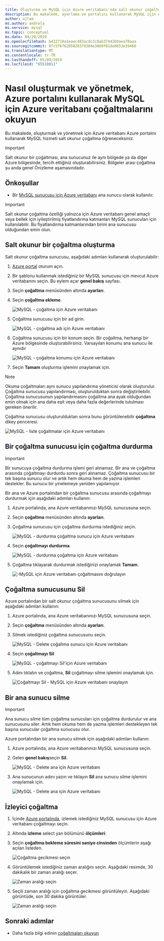 ```yaml
---
title: Oluşturma ve MySQL için Azure veritabanı'nda salt okunur çoğaltmalar yönetme
description: Bu makalede, ayarlama ve portalını kullanarak MySQL için Azure veritabanı'nda salt okunur çoğaltmalar yönetmek açıklar.
author: ajlam
ms.author: andrela
ms.service: mysql
ms.topic: conceptual
ms.date: 04/29/2019
ms.openlocfilehash: b422718a1eaec483acdc2c8ab37442b9aea78aaa
ms.sourcegitcommit: 8fc5f676285020379304e3869f01de0653e39466
ms.translationtype: MT
ms.contentlocale: tr-TR
ms.lasthandoff: 05/09/2019
ms.locfileid: "65510811"
---
```

# <a name="how-to-create-and-manage-read-replicas-in-azure-database-for-mysql-using-the-azure-portal"></a>Nasıl oluşturmak ve yönetmek, Azure portalını kullanarak MySQL için Azure veritabanı çoğaltmalarını okuyun

Bu makalede, oluşturmak ve yönetmek için Azure veritabanı Azure portalını kullanarak MySQL hizmeti salt okunur çoğaltma öğreneceksiniz.

> [!IMPORTANT]
> Salt okunur bir çoğaltması, ana sunucunuz ile aynı bölgede ya da diğer Azure bölgesinde, tercih ettiğiniz oluşturabilirsiniz. Bölgeler arası çoğaltma şu anda genel Önizleme aşamasındadır.

## <a name="prerequisites"></a>Önkoşullar

- Bir [MySQL sunucusu için Azure veritabanı](quickstart-create-mysql-server-database-using-azure-portal.md) ana sunucu olarak kullanılır.

> [!IMPORTANT]
> Salt okunur çoğaltma özelliği yalnızca için Azure veritabanı genel amaçlı veya bellek için iyileştirilmiş fiyatlandırma katmanları MySQL sunucuları için kullanılabilir. Bu fiyatlandırma katmanlarından birini ana sunucusu olduğundan emin olun.

## <a name="create-a-read-replica"></a>Salt okunur bir çoğaltma oluşturma

Salt okunur çoğaltma sunucusu, aşağıdaki adımları kullanarak oluşturulabilir:

1. [Azure portal](https://portal.azure.com/) oturum açın.

2. Bir şablonu kullanmak istediğiniz bir MySQL sunucusu için mevcut Azure veritabanını seçin. Bu eylem açar **genel bakış** sayfası.

3. Seçin **çoğaltma** menüsünden altında **ayarları**.

4. Seçin **çoğaltma ekleme**.

   ![MySQL - çoğaltma için Azure veritabanı](./media/howto-read-replica-portal/add-replica.png)

5. Çoğaltma sunucusu için bir ad girin.

    ![MySQL - çoğaltma adı için Azure veritabanı](./media/howto-read-replica-portal/replica-name.png)

6. Çoğaltma sunucusu için bir konum seçin. Bir çoğaltma, herhangi bir Azure bölgesinde oluşturabilirsiniz. Varsayılan konumu ana sunucu ile aynıdır

    ![MySQL - çoğaltma konumu için Azure veritabanı](./media/howto-read-replica-portal/replica-location.png)

7. Seçin **Tamam** oluşturma işlemini onaylamak için.

> [!NOTE]
> Okuma çoğaltmaları aynı sunucu yapılandırma yöneticisi olarak oluşturulur. Çoğaltma sunucusu yapılandırması, oluşturulduktan sonra değiştirilebilir. Çoğaltma sunucusunun yapılandırmasını çoğaltma ana ayak olduğundan emin olmak için ana daha eşit veya daha fazla değerlerinde tutulması gereken önerilir.

Çoğaltma sunucusu oluşturulduktan sonra bunu görüntülenebilir **çoğaltma** dikey penceresi.

   ![MySQL - liste çoğaltmalar için Azure veritabanı](./media/howto-read-replica-portal/list-replica.png)

## <a name="stop-replication-to-a-replica-server"></a>Bir çoğaltma sunucusu için çoğaltma durdurma

> [!IMPORTANT]
> Bir sunucuya çoğaltma durdurma işlemi geri alınamaz. Bir ana ve çoğaltma arasında çoğaltmayı durdurdu sonra geri alınamaz. Çoğaltma sunucusu bir tek başına sunucu olur ve artık hem okuma hem de yazma işlemleri destekler. Bu sunucu bir yinelemeye yeniden yapılamıyor.

Bir ana ve Azure portalından bir çoğaltma sunucusu arasında çoğaltmayı durdurmak için aşağıdaki adımları kullanın:

1. Azure portalında, ana Azure veritabanınızı MySQL sunucusuna seçin. 

2. Seçin **çoğaltma** menüsünden altında **ayarları**.

3. Çoğaltma sunucusu için çoğaltma durdurma istediğiniz seçin.

   ![MySQL - durdurma çoğaltma sunucu için Azure veritabanı](./media/howto-read-replica-portal/stop-replication-select.png)

4. Seçin **çoğaltmayı durdurma**.

   ![MySQL - durdurma çoğaltma için Azure veritabanı](./media/howto-read-replica-portal/stop-replication.png)

5. Çoğaltma tıklayarak durdurmak istediğinizi onaylamak **Tamam**.

   ![-MySQL için Azure veritabanı çoğaltmasını doğrulayın](./media/howto-read-replica-portal/stop-replication-confirm.png)

## <a name="delete-a-replica-server"></a>Çoğaltma sunucusunu Sil

Azure portalından bir salt okunur çoğaltma sunucusunu silmek için aşağıdaki adımları kullanın:

1. Azure portalında, ana Azure veritabanınızı MySQL sunucusuna seçin.

2. Seçin **çoğaltma** menüsünden altında **ayarları**.

3. Silmek istediğiniz çoğaltma sunucusunu seçin.

   ![MySQL - Delete çoğaltma sunucu için Azure veritabanı](./media/howto-read-replica-portal/delete-replica-select.png)

4. Seçin **çoğaltmayı Sil**

   ![MySQL - çoğaltmayı Sil'için Azure veritabanı](./media/howto-read-replica-portal/delete-replica.png)

5. Adını tıklatın ve çoğaltma, **Sil** çoğaltmayı silme işlemini onaylamak için.  

   ![Çoğaltmayı Sil - MySQL için Azure veritabanı onaylayın](./media/howto-read-replica-portal/delete-replica-confirm.png)

## <a name="delete-a-master-server"></a>Bir ana sunucu silme

> [!IMPORTANT]
> Ana sunucu silme tüm çoğaltma sunucuları için çoğaltma durdurulur ve ana sunucusunu siler. Artık hem okuma hem de yazma işlemleri destekleyen tek başına sunucular çoğaltma sunucusu olur.

Azure portalından bir ana sunucu silmek için aşağıdaki adımları kullanın:

1. Azure portalında, ana Azure veritabanınızı MySQL sunucusuna seçin.

2. Gelen **genel bakış**seçin **Sil**.

   ![MySQL - Delete ana için Azure veritabanı](./media/howto-read-replica-portal/delete-master-overview.png)

3. Ana sunucunun adını yazın ve tıklayın **Sil** ana sunucu silme işlemini onaylamak için.  

   ![MySQL - Delete ana için Azure veritabanı](./media/howto-read-replica-portal/delete-master-confirm.png)

## <a name="monitor-replication"></a>İzleyici çoğaltma

1. İçinde [Azure portalında](https://portal.azure.com/), izlemek istediğiniz MySQL sunucusu için Azure veritabanı çoğaltmayı seçin.

2. Altında **izleme** select yan bölümünü **ölçümleri**:

3. Seçin **çoğaltma bekleme süresini saniye cinsinden** ölçümlerin aşağı açılan listeden.

   ![Çoğaltma gecikmesi seçin](./media/howto-read-replica-portal/monitor-select-replication-lag.png)

4. Görüntülemek istediğiniz zaman aralığını seçin. Aşağıdaki resimde, 30 dakikalık bir zaman aralığı seçer.

   ![Zaman aralığı seçin](./media/howto-read-replica-portal/monitor-replication-lag-time-range.png)

5. Seçili zaman aralığı için çoğaltma gecikmesi görüntüleyin. Aşağıdaki görüntüde, son 30 dakika görüntüler.

   ![Zaman aralığı seçin](./media/howto-read-replica-portal/monitor-replication-lag-time-range-thirty-mins.png)

## <a name="next-steps"></a>Sonraki adımlar

- Daha fazla bilgi edinin [çoğaltmaları okuyun](concepts-read-replicas.md)